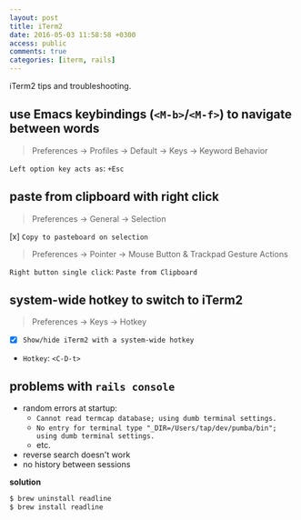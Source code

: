 ```yaml
---
layout: post
title: iTerm2
date: 2016-05-03 11:58:58 +0300
access: public
comments: true
categories: [iterm, rails]
---
```


iTerm2 tips and troubleshooting.

<!-- more -->

## use Emacs keybindings (`<M-b>`/`<M-f>`) to navigate between words

> Preferences -> Profiles -> Default -> Keys -> Keyword Behavior

`Left option key acts as`: `+Esc`

## paste from clipboard with right click

> Preferences -> General -> Selection

[x] `Copy to pasteboard on selection`

> Preferences -> Pointer -> Mouse Button & Trackpad Gesture Actions

`Right button single click`: `Paste from Clipboard`

## system-wide hotkey to switch to iTerm2

> Preferences -> Keys -> Hotkey

- [x] `Show/hide iTerm2 with a system-wide hotkey`
- `Hotkey`: `<C-D-t>`

## problems with `rails console`

- random errors at startup:
  - `Cannot read termcap database; using dumb terminal settings.`
  - `No entry for terminal type "_DIR=/Users/tap/dev/pumba/bin"; using dumb terminal settings.`
  - etc.
- reverse search doesn't work
- no history between sessions

**solution**

```sh
$ brew uninstall readline
$ brew install readline
```
